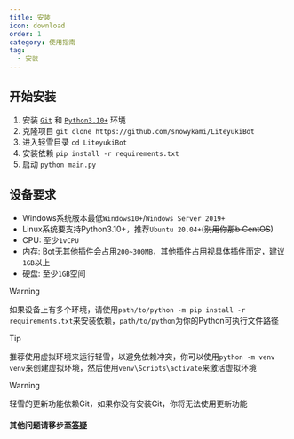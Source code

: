 ```yaml
---
title: 安装
icon: download
order: 1
category: 使用指南
tag:
  - 安装
---
```




## **开始安装**
1. 安装 [`Git`](https://git-scm.com/download/) 和 [`Python3.10+`](https://www.python.org/downloads/release/python-31010/) 环境
2. 克隆项目 `git clone https://github.com/snowykami/LiteyukiBot`
3. 进入轻雪目录 `cd LiteyukiBot`
4. 安装依赖 `pip install -r requirements.txt`
5. 启动 `python main.py`

## **设备要求**
- Windows系统版本最低`Windows10+`/`Windows Server 2019+`
- Linux系统要支持Python3.10+，推荐`Ubuntu 20.04+`(~~别用你那b CentOS~~)
- CPU: 至少`1vCPU`
- 内存: Bot无其他插件会占用`200~300MB`，其他插件占用视具体插件而定，建议`1GB`以上
- 硬盘: 至少`1GB`空间

> [!warning]
> 如果设备上有多个环境，请使用`path/to/python -m pip install -r requirements.txt`来安装依赖，`path/to/python`为你的Python可执行文件路径

> [!tip]
> 推荐使用虚拟环境来运行轻雪，以避免依赖冲突，你可以使用`python -m venv venv`来创建虚拟环境，然后使用`venv\Scripts\activate`来激活虚拟环境

> [!warning]
> 轻雪的更新功能依赖Git，如果你没有安装Git，你将无法使用更新功能

#### 其他问题请移步至[答疑](/deployment/fandq)

[//]: # (#### 想在Linux命令行中拥有更好的体验？试试[TRSS_Liteyuki轻雪机器人管理脚本]&#40;https://timerainstarsky.github.io/TRSS_Liteyuki/&#41;，该功能仅供参考，不是LiteyukiBot官方提供的功能)
